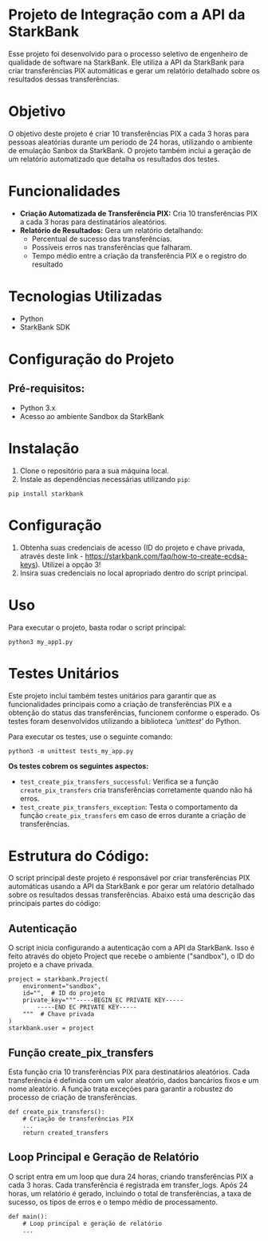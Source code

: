 # Projeto de Integração com a API da StarkBank
Esse projeto foi desenvolvido para o processo seletivo de engenheiro de qualidade de software na StarkBank. Ele utiliza a API da StarkBank para criar transferências PIX automáticas e gerar um relatório detalhado sobre os resultados dessas transferências.

# Objetivo
O objetivo deste projeto é criar 10 transferências PIX a cada 3 horas para pessoas aleatórias durante um período de 24 horas, utilizando o ambiente de emulação Sanbox da StarkBank. O projeto também inclui a geração de um relatório automatizado que detalha os resultados dos testes.

# Funcionalidades
* **Criação Automatizada de Transferência PIX:** Cria 10 transferências PIX a cada 3 horas para destinatários aleatórios.
* **Relatório de Resultados:** Gera um relatório detalhando:
    * Percentual de sucesso das transferências.
    * Possíveis erros nas transferências que falharam.
    * Tempo médio entre a criação da transferência PIX e o registro do resultado

# Tecnologias Utilizadas
* Python
* StarkBank SDK

# Configuração do Projeto
## Pré-requisitos:
* Python 3.x
* Acesso ao ambiente Sandbox da StarkBank

# Instalação
1. Clone o repositório para a sua máquina local.
2. Instale as dependências necessárias utilizando `pip`:
````
pip install starkbank
````

# Configuração
1. Obtenha suas credenciais de acesso (ID do projeto e chave privada, através deste link - https://starkbank.com/faq/how-to-create-ecdsa-keys). Utilizei a opção 3!
2. Insira suas credenciais no local apropriado dentro do script principal.

# Uso
Para executar o projeto, basta rodar o script principal:
````
python3 my_app1.py
````

# Testes Unitários
Este projeto inclui também testes unitários para garantir que as funcionalidades principais como a criação de transferências PIX e a obtenção do status das transferências, funcionem conforme o esperado. Os testes foram desenvolvidos utilizando a biblioteca *'unittest'* do Python.

Para executar os testes, use o seguinte comando:
````
python3 -m unittest tests_my_app.py
````

**Os testes cobrem os seguintes aspectos:**
*  `test_create_pix_transfers_successful`: Verifica se a função `create_pix_transfers` cria transferências corretamente quando não há erros.
*  `test_create_pix_transfers_exception`: Testa o comportamento da função `create_pix_transfers` em caso de erros durante a criação de transferências.

# Estrutura do Código:
O script principal deste projeto é responsável por criar transferências PIX automáticas usando a API da StarkBank e por gerar um relatório detalhado sobre os resultados dessas transferências. Abaixo está uma descrição das principais partes do código:

## Autenticação
O script inicia configurando a autenticação com a API da StarkBank. Isso é feito através do objeto Project que recebe o ambiente ("sandbox"), o ID do projeto e a chave privada.
````
project = starkbank.Project(
    environment="sandbox",
    id="",  # ID do projeto
    private_key="""-----BEGIN EC PRIVATE KEY-----
        -----END EC PRIVATE KEY-----
    """  # Chave privada
)
starkbank.user = project

````
## Função create_pix_transfers
Esta função cria 10 transferências PIX para destinatários aleatórios. Cada transferência é definida com um valor aleatório, dados bancários fixos e um nome aleatório. A função trata exceções para garantir a robustez do processo de criação de transferências.
````
def create_pix_transfers():
    # Criação de transferências PIX
    ...
    return created_transfers

````

## Loop Principal e Geração de Relatório
O script entra em um loop que dura 24 horas, criando transferências PIX a cada 3 horas. Cada transferência é registrada em transfer_logs. Após 24 horas, um relatório é gerado, incluindo o total de transferências, a taxa de sucesso, os tipos de erros e o tempo médio de processamento.
````
def main():
    # Loop principal e geração de relatório
    ...
````











